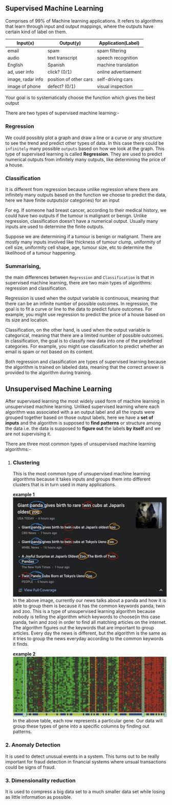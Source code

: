 
## Supervised Machine Learning
Comprises of 99% of Machine learning applications. It refers to algorithms that learn through input and output mappings, where the outputs have certain kind of label on them.

|             Input(x)             |             Output(y)              |              Application(Label)              |
|----------------------------------|------------------------------------|----------------------------------------------|
| email                            | spam                               | spam filtering                               |
| audio                            | text transcript                    | speech recognition                           |
| English                          | Spanish                            | machine translation                          |
| ad, user info                    | click? (0/1)                       | online advertisement                         |
| image, radar info                | position of other cars             | self-driving cars                            |
| image of phone                   | defect? (0/1)                      | visual inspection                            |

Your goal is to systematically choose the function which gives the best output

There are two types of supervised machine learning:-

### Regression
We could possibly plot a graph and draw a line or a curve or any structure to see the trend and predict other types of data. In this case there could be `infinitely` many possible `outputs` based on how we look at the graph. This type of supervised learning is called **Regression**. They are used to predict numerical outputs from infinitely many outputs, like determining the price of a house.

### Classification
It is different from regression because unlike regression where there are infinitely many outputs based on the function we choose to predict the data, here we have finite outputs(or categories) for an input

For eg. If someone had breast cancer, according to their medical history, we could have two outputs if the tumour is malignant or benign.
Unlike regression, classification doesn’t have a numerical output. Usually many inputs are used to determine the finite outputs.

Suppose we are determining if a tumour is benign or malignant. There are mostly many inputs involved like thickness of tumour clump, uniformity of cell size, uniformity cell shape, age, tumour size, etc to determine the likelihood of a tumour happening.

### Summarising,
the main differences between `Regression` and `Classification` is that in supervised machine learning, there are two main types of algorithms: regression and classification.

Regression is used when the output variable is continuous, meaning that there can be an infinite number of possible outcomes. In regression, the goal is to fit a curve or line to the data to predict future outcomes. For example, you might use regression to predict the price of a house based on its size and location.

Classification, on the other hand, is used when the output variable is categorical, meaning that there are a limited number of possible outcomes. In classification, the goal is to classify new data into one of the predefined categories. For example, you might use classification to predict whether an email is spam or not based on its content.

Both regression and classification are types of supervised learning because the algorithm is trained on labeled data, meaning that the correct answer is provided to the algorithm during training.

## Unsupervised Machine Learning
After supervised learning the most widely used form of machine learning in unsupervised machine learning. Unliked supervised learning where each algorithm was associated with a an output label and all the inputs were grouped together based on those output labels, here we have a **set of inputs** and the algorithm is supposed to **find patterns** or structure among the data i.e. the data is supposed to **figure out** the labels **by itself** and we are not supervising it. 

There are three most common types of unsupervised machine learning algorithms:-
1. ### Clustering
    This is the most common type of unsupervised machine learning algorithms because it takes inputs and groups them into different clusters that is in turn used in many applications.

    **example 1**
    ![news](/googlenews.png "google news image")
    In the above image, currently our news talks about a panda and how it is able to group them is because it has the common keywords panda, twin and zoo. This is a type of unsupervised learning algorithm because nobody is telling the algorithm which keywords to choose(in this case panda, twin and zoo) in order to find all matching articles on the internet. The algorithm figures out the keywords that are important to group articles. Every day the news is different, but the algorithm is the same as it tries to group the news everyday according to the common keywords it finds.

    **example 2**
    ![data](/data.png "data image")
    In the above table, each row represents a particular gene. Our data will group these types of gene into a specific columns by finding out patterns.
### 2. Anomaly Detection
It is used to detect unusual events in a system. This turns out to be really important for fraud detection in financial systems where unsual transactions could be signs of fraud.

### 3. Dimensionality reduction
It is used to compress a big data set to a much smaller data set while losing as little information as possible.
